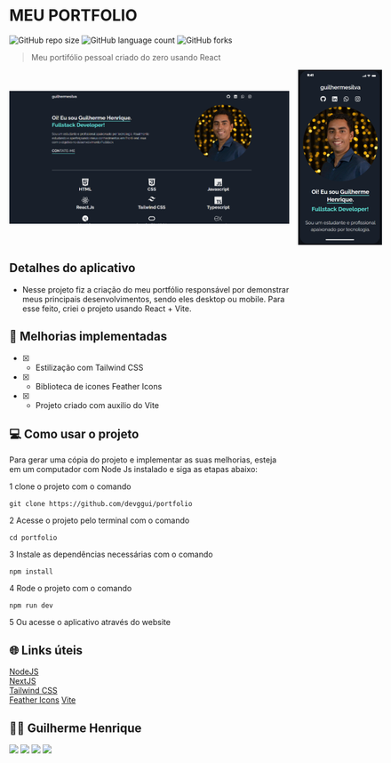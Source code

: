 # MEU PORTFOLIO

![GitHub repo size](https://img.shields.io/github/repo-size/devggui/portfolio)
![GitHub language count](https://img.shields.io/github/languages/count/devggui/portfolio)
![GitHub forks](https://img.shields.io/github/forks/devggui/portfolio)


> Meu portifólio pessoal criado do zero usando React

<div style="width:100%; display:flex; align-items:center; gap:16px">
<img src="./public/preview/desktop-preview.png" width="100%">
<img src="./public/preview/mobile-preview.png" width="30%">
</div>

## Detalhes do aplicativo

- Nesse projeto fiz a criação do meu portfólio responsável por demonstrar meus principais desenvolvimentos, sendo eles desktop ou mobile.
Para esse feito, criei o projeto usando React + Vite.


## 🚀 Melhorias implementadas
- [x] - Estilização com Tailwind CSS
- [x] - Biblioteca de icones Feather Icons
- [x] - Projeto criado com auxilio do Vite


## 💻 Como usar o projeto
Para gerar uma cópia do projeto e implementar as suas melhorias, esteja em um computador com Node Js instalado e siga as etapas abaixo:

1  clone o projeto com o comando 
```
git clone https://github.com/devggui/portfolio
``` 
2  Acesse o projeto pelo terminal com o comando 
```
cd portfolio
```  
3  Instale as dependências necessárias com o comando
```
npm install
```
4  Rode o projeto com o comando
```
npm run dev
``` 
5  Ou acesse o aplicativo através do website []() 


## 🌐 Links úteis
[NodeJS](https://nodejs.org/en/download)  
[NextJS](https://nextjs.org)  
[Tailwind CSS](https://tailwindcss.com)  
[Feather Icons](https://feathericons.com)
[Vite](https://vitejs.dev)


## 🧑‍💻 Guilherme Henrique

[<img src="https://img.shields.io/badge/linkedin-%230077B5.svg?&style=for-the-badge&logo=linkedin&logoColor=white" />](https://www.linkedin.com/in/devggui)
[<img src=" https://img.shields.io/badge/GitHub-100000?style=for-the-badge&logo=github&logoColor=white" />](https://gthub.com/devggui)
[<img src="https://img.shields.io/badge/WhatsApp-25D366?style=for-the-badge&logo=whatsapp&logoColor=white"/>](http://wa.me/5514998619263)
[<img src="https://img.shields.io/website-up-down-green-red/http/shields.io.svg" height="28" />](https://devggui.netlify.app)